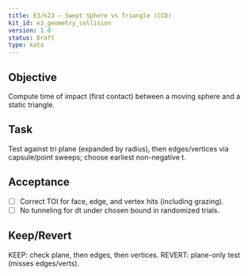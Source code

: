 ```yaml
---
title: E3/k23 — Swept Sphere vs Triangle (CCD)
kit_id: e3_geometry_collision
version: 1.0
status: Draft
type: kata
---
```

## Objective
Compute time of impact (first contact) between a moving sphere and a static triangle.
## Task
Test against tri plane (expanded by radius), then edges/vertices via capsule/point sweeps; choose earliest non-negative t.
## Acceptance
- [ ] Correct TOI for face, edge, and vertex hits (including grazing).
- [ ] No tunneling for dt under chosen bound in randomized trials.
## Keep/Revert
KEEP: check plane, then edges, then vertices. REVERT: plane-only test (misses edges/verts).